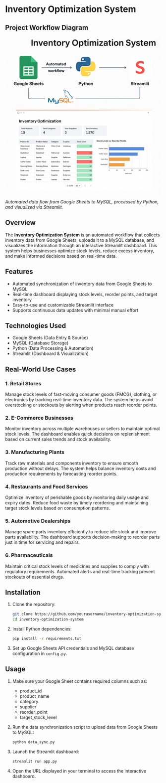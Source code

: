 # Inventory Optimization System

## Project Workflow Diagram

![Workflow Diagram](Workflow.png)

*Automated data flow from Google Sheets to MySQL, processed by Python, and visualized via Streamlit.*



## Overview
The **Inventory Optimization System** is an automated workflow that collects inventory data from Google Sheets, uploads it to a MySQL database, and visualizes the information through an interactive Streamlit dashboard. This system helps businesses optimize stock levels, reduce excess inventory, and make informed decisions based on real-time data.

## Features
- Automated synchronization of inventory data from Google Sheets to MySQL
- Real-time dashboard displaying stock levels, reorder points, and target inventory
- Easy-to-use and customizable Streamlit interface
- Supports continuous data updates with minimal manual effort

## Technologies Used
- Google Sheets (Data Entry & Source)
- MySQL (Database Storage)
- Python (Data Processing & Automation)
- Streamlit (Dashboard & Visualization)

## Real-World Use Cases

### 1. Retail Stores  
Manage stock levels of fast-moving consumer goods (FMCG), clothing, or electronics by tracking real-time inventory data. The system helps avoid overstocking or stockouts by alerting when products reach reorder points.

### 2. E-Commerce Businesses  
Monitor inventory across multiple warehouses or sellers to maintain optimal stock levels. The dashboard enables quick decisions on replenishment based on current sales trends and stock availability.

### 3. Manufacturing Plants  
Track raw materials and components inventory to ensure smooth production without delays. The system helps balance inventory costs and production requirements by forecasting reorder points.

### 4. Restaurants and Food Services  
Optimize inventory of perishable goods by monitoring daily usage and expiry dates. Reduce food waste by timely reordering and maintaining target stock levels based on consumption patterns.

### 5. Automotive Dealerships  
Manage spare parts inventory efficiently to reduce idle stock and improve parts availability. The dashboard supports decision-making to reorder parts just in time for servicing and repairs.

### 6. Pharmaceuticals  
Maintain critical stock levels of medicines and supplies to comply with regulatory requirements. Automated alerts and real-time tracking prevent stockouts of essential drugs.

## Installation

1. Clone the repository:
    ```bash
    git clone https://github.com/yourusername/inventory-optimization-system.git
    cd inventory-optimization-system
    ```

2. Install Python dependencies:
    ```bash
    pip install -r requirements.txt
    ```

3. Set up Google Sheets API credentials and MySQL database configuration in `config.py`.

## Usage

1. Make sure your Google Sheet contains required columns such as:
   - product_id
   - product_name
   - category
   - supplier
   - reorder_point
   - target_stock_level

2. Run the data synchronization script to upload data from Google Sheets to MySQL:
    ```bash
    python data_sync.py
    ```

3. Launch the Streamlit dashboard:
    ```bash
    streamlit run app.py
    ```

4. Open the URL displayed in your terminal to access the interactive dashboard.

